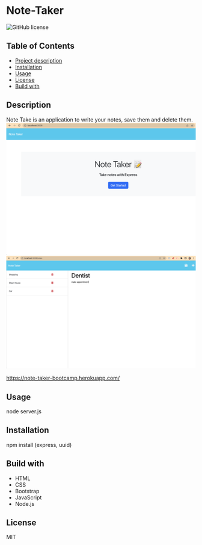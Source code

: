 # Note-Taker

![GitHub license](https://img.shields.io/badge/license-MIT-blue.svg)


## Table of Contents
- [Project description](#Description)
- [Installation](#Installation)
- [Usage](#Usage)
- [License](#License)
- [Build with](#Build)


## Description
Note Take is an application to write your notes, save them and delete them. 
![alt text](./public/assets/images/Screenshot%202023-02-17%20at%2020.42.50.png)
![alt text](./public/assets/images/Screenshot%202023-02-17%20at%2020.46.52.png)

https://note-taker-bootcamp.herokuapp.com/


## Usage
node server.js


## Installation
npm install (express, uuid)


## Build with
- HTML
- CSS
- Bootstrap
- JavaScript
- Node.js


## License
MIT

